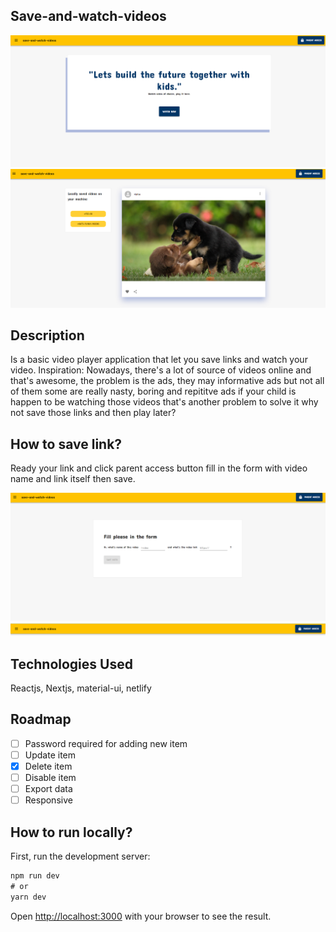 ## Save-and-watch-videos
<img src="public/assets/docs/intro.png">

<img src="public/assets/docs/player-screen.png">


## Description
Is a basic video player application that let you save links and watch your video.
Inspiration: Nowadays, there's a lot of source of videos online and that's awesome, the problem is the ads, they may informative ads but not all of them some are really nasty, boring and repititve ads if  your child is happen to be  watching those videos that's another problem to solve it why not save those links and then play later?

## How to save link?
Ready your link and click parent access button fill in the form with video name and link itself then save.

<img src="public/assets/docs/form.png">

<img src="public/assets/docs/header.png">

## Technologies Used
Reactjs, Nextjs, material-ui, netlify 

## Roadmap
- [ ] Password required for adding new item
- [ ] Update item
- [x] Delete item
- [ ] Disable item
- [ ] Export data 
- [ ] Responsive

## How to run locally?
First, run the development server:

```javascript
npm run dev
# or
yarn dev
```

Open [http://localhost:3000](http://localhost:3000) with your browser to see the result.